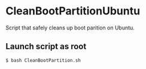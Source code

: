 # CleanBootPartitionUbuntu

Script that safely cleans up boot parition on Ubuntu.

## Launch script as root

``` bash
$ bash CleanBootPartition.sh
```

